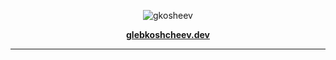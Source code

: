 
<p align="center"> <img src="https://komarev.com/ghpvc/?username=gkosheev&label=Profile%20views&color=0e75b6&style=flat" alt="gkosheev" /> </p>
 <div align="center"> 
 
**[glebkoshcheev.dev](https://www.glebkoshcheev.dev/)**

 </div>

 ***

<div align="center">
<!-- <img src="https://github-readme-stats.vercel.app/api?username=gkosheev&theme=light" width="400"/> -->
<!-- <img src="https://github-readme-stats.vercel.app/api/top-langs/?username=gkosheev&theme=light&langs_count=8&layout=compact&hide=css,html" width="320"/> -->
<!--  <img src="https://github-readme-streak-stats.herokuapp.com/?user=gkosheev&" alt="gkosheev" /> -->
</div>
